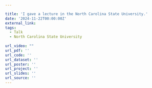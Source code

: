 ```yaml
---

title: 'I gave a lecture in the North Carolina State University.'
date: '2024-11-22T00:00:00Z'
external_link: 
tags:
  - Talk
  - North Carolina State University
  
url_video: ""
url_pdf: ''
url_code: ''
url_dataset: ''
url_poster: ''
url_project: ''
url_slides: ''
url_source: ''
---
```

<!-- 
{{% callout note %}}
Click the _Cite_ button above to demo the feature to enable visitors to import publication metadata into their reference management software.
{{% /callout %}}

{{% callout note %}}
Create your slides in Markdown - click the _Slides_ button to check out the example.
{{% /callout %}}

Add the publication's **full text** or **supplementary notes** here. You can use rich formatting such as including [code, math, and images](https://docs.hugoblox.com/content/writing-markdown-latex/).
 -->